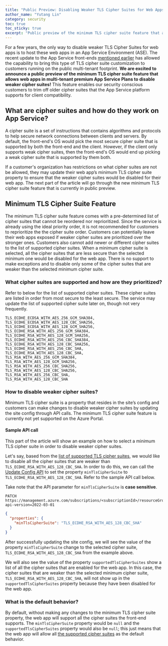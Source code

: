 ```yaml
---
title: "Public Preview: Disabling Weaker TLS Cipher Suites for Web Apps on Multi-tenant Premium App Service Plans"
author_name: "Yutang Lin"
category: security
toc: true
toc_sticky: true
excerpt: "Public preview of the minimum TLS cipher suite feature that allows customers to disable weaker TLS cipher suites for their App Service web apps"
---
```


For a few years, the only way to disable weaker TLS Cipher Suites for web apps is to host these web apps in an App Service Environment (ASE). The recent update to the App Service front-ends [mentioned earlier](https://aka.ms/appservicekestrelyarp) has allowed the capability to bring this type of TLS cipher suite customization to customers running on the public multi-tenant footprint. **We are excited to announce a public preview of the minimum TLS cipher suite feature that allows web apps in multi-tenant premium App Service Plans to disable weaker cipher suites!** This feature enables our security conscious customers to trim off older cipher suites that the App Service platform supports for client compatibility. 

## What are cipher suites and how do they work on App Service? 

A cipher suite is a set of instructions that contains algorithms and protocols to help secure network connections between clients and servers. By default, the front-end's OS would pick the most secure cipher suite that is supported by both the front-end and the client. However, if the client only supports weak cipher suites, then the front-end's OS would end up picking a weak cipher suite that is supported by them both.  

If a customer's organization has restrictions on what cipher suites are not be allowed, they may update their web app’s minimum TLS cipher suite property to ensure that the weaker cipher suites would be disabled for their web app. The next part of the article will go through the new minimum TLS cipher suite feature that is currently in public preview. 

## Minimum TLS Cipher Suite Feature 

The minimum TLS cipher suite feature comes with a pre-determined list of cipher suites that cannot be reordered nor reprioritized. Since the service is already using the ideal priority order, it is not recommended for customers to reprioritize the the cipher suite order. Customers can potentially leave their web apps exposed if weaker cipher suites are prioritized over the stronger ones. Customers also cannot add newer or different cipher suites to the list of supported cipher suites. When a minimum cipher suite is selected, all the cipher suites that are less secure than the selected minimum one would be disabled for the web app. There is no support to make exceptions and to disable only some of the cipher suites that are weaker than the selected minimum cipher suite. 

### What cipher suites are supported and how are they prioritized? <a name="supported-cipher-suites"></a>

Refer to below for the list of supported cipher suites. These cipher suites are listed in order from most secure to the least secure. The service may update the list of supported cipher suite later on, though not very frequently. 

```
TLS_ECDHE_ECDSA_WITH_AES_256_GCM_SHA384, 
TLS_ECDHE_ECDSA_WITH_AES_128_CBC_SHA256, 
TLS_ECDHE_ECDSA_WITH_AES_128_GCM_SHA256, 
TLS_ECDHE_RSA_WITH_AES_256_GCM_SHA384, 
TLS_ECDHE_RSA_WITH_AES_128_GCM_SHA256, 
TLS_ECDHE_RSA_WITH_AES_256_CBC_SHA384, 
TLS_ECDHE_RSA_WITH_AES_128_CBC_SHA256, 
TLS_ECDHE_RSA_WITH_AES_256_CBC_SHA, 
TLS_ECDHE_RSA_WITH_AES_128_CBC_SHA, 
TLS_RSA_WITH_AES_256_GCM_SHA384, 
TLS_RSA_WITH_AES_128_GCM_SHA256, 
TLS_RSA_WITH_AES_256_CBC_SHA256, 
TLS_RSA_WITH_AES_128_CBC_SHA256, 
TLS_RSA_WITH_AES_256_CBC_SHA, 
TLS_RSA_WITH_AES_128_CBC_SHA 
```
 
### How to disable weaker cipher suites? 

Minimum TLS cipher suite is a property that resides in the site’s config and customers can make changes to disable weaker cipher suites by updating the site config through API calls. The minimum TLS cipher suite feature is currently not yet supported on the Azure Portal. 

#### Sample API call 

This part of the article will show an example on how to select a minimum TLS cipher suite in order to disable weaker cipher suites. 

Let's say, based from the [list of supported TLS cipher suites](#supported-cipher-suites), we would like to disable all the cipher suites that are weaker than `TLS_ECDHE_RSA_WITH_AES_128_CBC_SHA`. In order to do this, we can call the [Update Config API](https://learn.microsoft.com/rest/api/appservice/web-apps/update-configuration) to set the property `minTlsCipherSuite` to `TLS_ECDHE_RSA_WITH_AES_128_CBC_SHA`. Refer to the sample API call below.

Take note that the API parameter for `minTlsCipherSuite` is **case sensitive**. 

```
PATCH https://management.azure.com/subscriptions/<subscriptionId>/resourceGroups/<resourceGroup>/providers/Microsoft.Web/sites/<siteName>/config/web?api-version=2022-03-01 
```

``` json
{ 
  "properties": { 
    "minTlsCipherSuite": "TLS_ECDHE_RSA_WITH_AES_128_CBC_SHA" 
  } 
} 
```

After successfully updating the site config, we will see the value of the property `minTlsCipherSuite` change to the selected cipher suite, `TLS_ECDHE_RSA_WITH_AES_128_CBC_SHA` from the example above. 

We will also see the value of the property `supportedTlsCipherSuites` show a list of all the cipher suites that are enabled for the web app. In this case, the cipher suites that are weaker than the selected minimum cipher suite, `TLS_ECDHE_RSA_WITH_AES_128_CBC_SHA`,  will not show up in the `supportedTlsCipherSuites` property because they have been disabled for the web app.

### What is the default behavior? 

By default, without making any changes to the minimum TLS cipher suite property, the web app will support all the cipher suites the front-end supports. The `minTlsCipherSuite` property would be `null` and the `supportedTlsCipherSuites` property would also be `null`; this just means that the web app will allow all [the supported cipher suites](#supported-cipher-suites) as the default behavior. 

 
